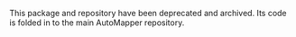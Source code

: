 This package and repository have been deprecated and archived. Its code is folded in to the main AutoMapper repository.
